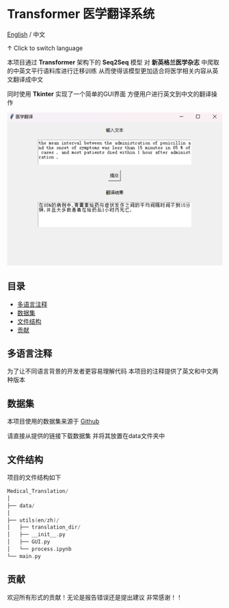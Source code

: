 # Transformer 医学翻译系统

[English](readme.md)  /  中文

↑ Click to switch language

本项目通过 **Transformer** 架构下的 **Seq2Seq** 模型 对 **新英格兰医学杂志** 中爬取的中英文平行语料库进行迁移训练 从而使得该模型更加适合将医学相关内容从英文翻译成中文

同时使用 **Tkinter** 实现了一个简单的GUI界面 方便用户进行英文到中文的翻译操作

![演示](index_zh.png)

## 目录

- [多语言注释](#多语言注释)
- [数据集](#数据集)
- [文件结构](#文件结构)
- [贡献](#贡献)

## 多语言注释

为了让不同语言背景的开发者更容易理解代码 本项目的注释提供了英文和中文两种版本

## 数据集

本项目使用的数据集来源于 [Github](https://github.com/boxiangliu/ParaMed)

请直接从提供的链接下载数据集 并将其放置在data文件夹中

## 文件结构

项目的文件结构如下

```c++
Medical_Translation/
│
├── data/ 
│
├── utils(en/zh)/
│   ├── translation_dir/
│   ├── __init__.py
│   ├── GUI.py
│   └── process.ipynb
└── main.py 
```

## 贡献

欢迎所有形式的贡献！无论是报告错误还是提出建议 非常感谢！！